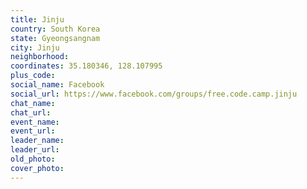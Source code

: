 ```yaml
---
title: Jinju
country: South Korea
state: Gyeongsangnam
city: Jinju
neighborhood: 
coordinates: 35.180346, 128.107995
plus_code:
social_name: Facebook
social_url: https://www.facebook.com/groups/free.code.camp.jinju
chat_name:
chat_url:
event_name:
event_url:
leader_name:
leader_url:
old_photo: 
cover_photo:
---
```

